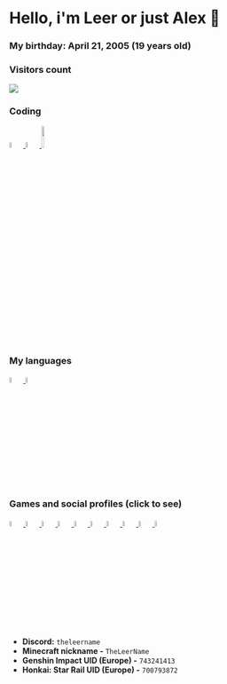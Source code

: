 # Hello, i'm Leer or just Alex 👋

### My birthday: April 21, 2005 (19 years old)

### Visitors count
<!-- thx to github.com/XiaomingX, very cool free thing thx again <3 -->
<img src="https://profile-counter.glitch.me/TheLeerName/count.svg"/>

### Coding
<a href="https://haxe.org"> <img src="https://upload.wikimedia.org/wikipedia/commons/thumb/8/89/Haxe_logo.svg/800px-Haxe_logo.svg.png" width="5%"/> </a>
<a href="https://nodejs.org"> <img src="https://i.imgur.com/dKSmDa4.png" width="5%"/> </a>
<a href="https://www.java.com"> <img src="https://i.imgur.com/Su4uFdY.gif" width="10%"/> </a>

### My languages
<a href="https://en.wikipedia.org/wiki/Russian_language"> <img src="https://i.imgur.com/ukbpkb1.png" width="5%"/> </a>
<a href="https://en.wikipedia.org/wiki/English_language"> <img src="https://i.imgur.com/wk7f8Ic.png" width="5%"/> </a>

### Games and social profiles (click to see)
<a href="https://www.hoyolab.com/accountCenter/postList?id=226076508"> <img src="https://i.imgur.com/9QV02uc.png" width="5%"/> </a>
<a href="https://overwatch.blizzard.com/career/Leer-21307"> <img src="https://i.imgur.com/h2GhiBV.png" width="5%"/> </a>
<a href="https://osu.ppy.sh/users/24948922"> <img src="https://i.imgur.com/gJPhXoJ.png" width="5%"/> </a>
<a href="https://vk.com/theleername"> <img src="https://upload.wikimedia.org/wikipedia/commons/thumb/f/f3/VK_Compact_Logo_%282021-present%29.svg/1200px-VK_Compact_Logo_%282021-present%29.svg.png" width="5%"/> </a>
<a href="https://gamebanana.com/members/2017530"> <img src="https://images.gamebanana.com/static/img/favicon/256x256.png" width="5%"/> </a>
<a href="https://youtube.com/@TheLeerName"> <img src="https://i.imgur.com/GUaL8pM.png" width="5%"/> </a>
<a href="https://twitch.tv/TheLeerName"> <img src="https://avatars.githubusercontent.com/u/1795021?s=280&v=4" width="5%"/> </a>
<a href="https://steamcommunity.com/id/theleername"> <img src="https://upload.wikimedia.org/wikipedia/commons/thumb/8/83/Steam_icon_logo.svg/640px-Steam_icon_logo.svg.png" width="5%"/> </a>
<a href="https://open.spotify.com/user/uo8tpun8vmimkt1y4ep3ndi16"> <img src="https://play-lh.googleusercontent.com/P2VMEenhpIsubG2oWbvuLGrs0GyyzLiDosGTg8bi8htRXg9Uf0eUtHiUjC28p1jgHzo" width="5%"/> </a>
<a href="https://www.reddit.com/user/TheLeerName"> <img src="https://i.imgur.com/da4nIOu.png" width="5%"/> </a>
- **Discord:** `theleername`
- **Minecraft nickname -** `TheLeerName`
- **Genshin Impact UID (Europe) -** `743241413`
- **Honkai: Star Rail UID (Europe) -** `700793872`
